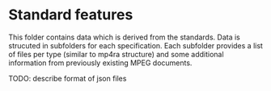 # Standard features

This folder contains data which is derived from the standards.
Data is strucuted in subfolders for each specification.
Each subfolder provides a list of files per type (similar to mp4ra structure) and some additional information from previously existing MPEG documents.

TODO: describe format of json files
